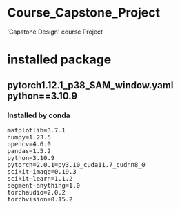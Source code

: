 # Course_Capstone_Project
'Capstone Design' course Project

# installed package
## pytorch1.12.1_p38_SAM_window.yaml python==3.10.9
### Installed by conda
<pre>
matplotlib=3.7.1
numpy=1.23.5
opencv=4.6.0
pandas=1.5.2
python=3.10.9
pytorch=2.0.1=py3.10_cuda11.7_cudnn8_0
scikit-image=0.19.3
scikit-learn=1.1.2
segment-anything=1.0
torchaudio=2.0.2
torchvision=0.15.2
</pre>

